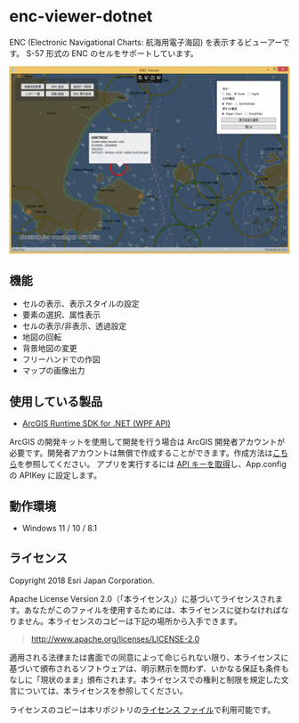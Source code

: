 # enc-viewer-dotnet

ENC (Electronic Navigational Charts: 航海用電子海図) を表示するビューアーです。
S-57 形式の ENC のセルをサポートしています。

![enc-viewer-dotnet](image/thumbnail.png)

## 機能

* セルの表示、表示スタイルの設定
* 要素の選択、属性表示
* セルの表示/非表示、透過設定
* 地図の回転
* 背景地図の変更
* フリーハンドでの作図
* マップの画像出力


## 使用している製品

* [ArcGIS Runtime SDK for .NET (WPF API)](https://developers.arcgis.com/net/)

ArcGIS の開発キットを使用して開発を行う場合は ArcGIS 開発者アカウントが必要です。開発者アカウントは無償で作成することができます。作成方法は[こちら](https://esrijapan.github.io/arcgis-dev-resources/guide/get-dev-account/)を参照してください。
アプリを実行するには [API キーを取得](https://esrijapan.github.io/arcgis-dev-resources/guide/get-api-key/)し、App.config の APIKey に設定します。


## 動作環境
* Windows 11 / 10 / 8.1

## ライセンス
Copyright 2018 Esri Japan Corporation.

Apache License Version 2.0（「本ライセンス」）に基づいてライセンスされます。あなたがこのファイルを使用するためには、本ライセンスに従わなければなりません。本ライセンスのコピーは下記の場所から入手できます。

> http://www.apache.org/licenses/LICENSE-2.0

適用される法律または書面での同意によって命じられない限り、本ライセンスに基づいて頒布されるソフトウェアは、明示黙示を問わず、いかなる保証も条件もなしに「現状のまま」頒布されます。本ライセンスでの権利と制限を規定した文言については、本ライセンスを参照してください。

ライセンスのコピーは本リポジトリの[ライセンス ファイル](./LICENSE)で利用可能です。
